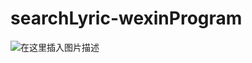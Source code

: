 # searchLyric-wexinProgram
![在这里插入图片描述](https://img-blog.csdnimg.cn/20210201225346865.gif#pic_center)
